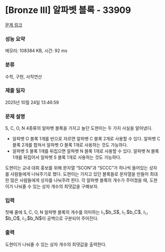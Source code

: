 # [Bronze III] 알파벳 블록 - 33909 

[문제 링크](https://www.acmicpc.net/problem/33909) 

### 성능 요약

메모리: 108384 KB, 시간: 92 ms

### 분류

수학, 구현, 사칙연산

### 제출 일자

2025년 10월 24일 13:46:59

### 문제 설명

<p>S, C, O, N 4종류의 알파벳 블록을 가지고 놀던 도현이는 두 가지 사실을 알아냈다.</p>

<ul>
	<li>알파벳 O 블록 1개를 반으로 자르면 알파벳 C 블록 2개로 사용할 수 있다. 알파벳 C 블록 2개를 합쳐서 알파벳 O 블록 1개로 사용하는 것도 가능하다.</li>
	<li>알파벳 S 블록 1개를 뒤집으면 알파벳 N 블록 1개로 사용할 수 있다. 알파벳 N 블록 1개를 뒤집어서 알파벳 S 블록 1개로 사용하는 것도 가능하다.</li>
</ul>

<p>도현이는 교내 대회 홍보를 위해 문자열 “SCON”과 “SCCC”가 하나씩 들어있는 상자를 사람들에게 나눠주기로 했다. 도현이는 가지고 있던 블록들로 문자열을 만들어 최대한 많은 사람들에게 상자를 나눠주려 한다. 각 알파벳 블록의 개수가 주어졌을 때, 도현이가 나눠줄 수 있는 상자 개수의 최댓값을 구해보자.</p>

### 입력 

 <p>첫째 줄에 S, C, O, N 알파벳 블록의 개수를 의미하는 <mjx-container class="MathJax" jax="CHTML" style="font-size: 109%; position: relative;"><mjx-math class="MJX-TEX" aria-hidden="true"><mjx-msub><mjx-mi class="mjx-i"><mjx-c class="mjx-c1D44F TEX-I"></mjx-c></mjx-mi><mjx-script style="vertical-align: -0.15em;"><mjx-mi class="mjx-i" size="s"><mjx-c class="mjx-c1D446 TEX-I"></mjx-c></mjx-mi></mjx-script></mjx-msub></mjx-math><mjx-assistive-mml unselectable="on" display="inline"><math xmlns="http://www.w3.org/1998/Math/MathML"><msub><mi>b</mi><mi>S</mi></msub></math></mjx-assistive-mml><span aria-hidden="true" class="no-mathjax mjx-copytext">$b_S$</span></mjx-container>, <mjx-container class="MathJax" jax="CHTML" style="font-size: 109%; position: relative;"><mjx-math class="MJX-TEX" aria-hidden="true"><mjx-msub><mjx-mi class="mjx-i"><mjx-c class="mjx-c1D44F TEX-I"></mjx-c></mjx-mi><mjx-script style="vertical-align: -0.15em;"><mjx-mi class="mjx-i" size="s"><mjx-c class="mjx-c1D436 TEX-I"></mjx-c></mjx-mi></mjx-script></mjx-msub></mjx-math><mjx-assistive-mml unselectable="on" display="inline"><math xmlns="http://www.w3.org/1998/Math/MathML"><msub><mi>b</mi><mi>C</mi></msub></math></mjx-assistive-mml><span aria-hidden="true" class="no-mathjax mjx-copytext">$b_C$</span></mjx-container>, <mjx-container class="MathJax" jax="CHTML" style="font-size: 109%; position: relative;"><mjx-math class="MJX-TEX" aria-hidden="true"><mjx-msub><mjx-mi class="mjx-i"><mjx-c class="mjx-c1D44F TEX-I"></mjx-c></mjx-mi><mjx-script style="vertical-align: -0.15em;"><mjx-mi class="mjx-i" size="s"><mjx-c class="mjx-c1D442 TEX-I"></mjx-c></mjx-mi></mjx-script></mjx-msub></mjx-math><mjx-assistive-mml unselectable="on" display="inline"><math xmlns="http://www.w3.org/1998/Math/MathML"><msub><mi>b</mi><mi>O</mi></msub></math></mjx-assistive-mml><span aria-hidden="true" class="no-mathjax mjx-copytext">$b_O$</span></mjx-container>, <mjx-container class="MathJax" jax="CHTML" style="font-size: 109%; position: relative;"><mjx-math class="MJX-TEX" aria-hidden="true"><mjx-msub><mjx-mi class="mjx-i"><mjx-c class="mjx-c1D44F TEX-I"></mjx-c></mjx-mi><mjx-script style="vertical-align: -0.15em;"><mjx-mi class="mjx-i" size="s"><mjx-c class="mjx-c1D441 TEX-I"></mjx-c></mjx-mi></mjx-script></mjx-msub></mjx-math><mjx-assistive-mml unselectable="on" display="inline"><math xmlns="http://www.w3.org/1998/Math/MathML"><msub><mi>b</mi><mi>N</mi></msub></math></mjx-assistive-mml><span aria-hidden="true" class="no-mathjax mjx-copytext">$b_N$</span></mjx-container>이 공백으로 구분되어 주어진다.</p>

### 출력 

 <p>도현이가 나눠줄 수 있는 상자 개수의 최댓값을 출력한다.</p>

